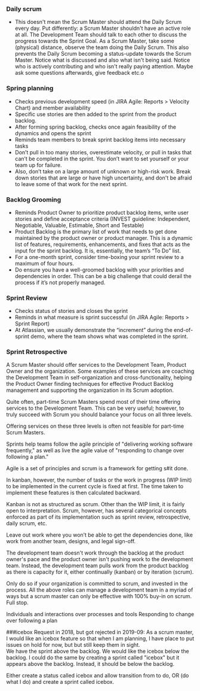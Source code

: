 ### Daily scrum
* This doesn't mean the Scrum Master should attend the Daily Scrum every day. Put differently: a Scrum Master shouldn't have an active role at all. The Development Team should talk to each other to discuss the progress towards the Sprint Goal. As a Scrum Master, take some (physical) distance, observe the team doing the Daily Scrum. This also prevents the Daily Scrum becoming a status-update towards the Scrum Master. Notice what is discussed and also what isn't being said. Notice who is actively contributing and who isn't really paying attention. Maybe ask some questions afterwards, give feedback etc.o

### Spring planning

* Checks previous development speed (in JIRA Agile: Reports > Velocity Chart) and member availability
* Specific use stories are then added to the sprint from the product backlog.  
* After forming spring backlog, checks once again feasibility of the dynamics and opens the sprint
* Reminds team members to break sprint backlog items into necessary tasks
* Don’t pull in too many stories, overestimate velocity, or pull in tasks that can’t be completed in the sprint. You don’t want to set yourself or your team up for failure.
* Also, don’t take on a large amount of unknown or high-risk work. Break down stories that are large or have high uncertainty, and don't be afraid to leave some of that work for the next sprint.

### Backlog Grooming
* Reminds Product Owner to prioritize product backlog items, write user stories and define acceptance criteria (INVEST guideline: Independent, Negotiable, Valuable, Estimable, Short and Testable)
* Product Backlog is the primary list of work that needs to get done maintained by the product owner or product manager. This is a dynamic list of features, requirements, enhancements, and fixes that acts as the input for the sprint backlog. It is, essentially, the team’s “To Do” list.
* For a one-month sprint, consider time-boxing your sprint review to a maximum of four hours.
* Do ensure you have a well-groomed backlog with your priorities and dependencies in order. This can be a big challenge that could derail the process if it’s not properly managed.


### Sprint Review
* Checks status of stories and closes the sprint
* Reminds in what measure is sprint successful (in JIRA Agile: Reports > Sprint Report)
* At Atlassian, we usually demonstrate the “increment” during the end-of-sprint demo, where the team shows what was completed in the sprint. 

### Sprint Retrospective


A Scrum Master should offer services to the Development Team, Product Owner and the organization. Some examples of these services are coaching the Development Team in self-organization and cross-functionality, helping the Product Owner finding techniques for effective Product Backlog management and supporting the organization in its Scrum adoption.

Quite often, part-time Scrum Masters spend most of their time offering services to the Development Team. This can be very useful; however, to truly succeed with Scrum you should balance your focus on all three levels.

Offering services on these three levels is often not feasible for part-time Scrum Masters.

Sprints help teams follow the agile principle of "delivering working software frequently," as well as live the agile value of "responding to change over following a plan."

Agile is a set of principles and scrum is a framework for getting s#it done.  

In kanban, however, the number of tasks or the work in progress (WIP limit) to be implemented in the current cycle is fixed at first. The time taken to implement these features is then calculated backward.

Kanban is not as structured as scrum. Other than the WIP limit, it is fairly open to interpretation. Scrum, however, has several categorical concepts enforced as part of its implementation such as sprint review, retrospective, daily scrum, etc.

Leave out work where you won’t be able to get the dependencies done, like work from another team, designs, and legal sign-off.

The development team doesn't work through the backlog at the product owner's pace and the product owner isn't pushing work to the development team. Instead, the development team pulls work from the product backlog as there is capacity for it, either continually (kanban) or by iteration (scrum).  

Only do so if your organization is committed to scrum, and invested in the process. All the above roles can manage a development team in a myriad of ways but a scrum master can only be effective with 100% buy-in on scrum. Full stop.

Individuals and interactions over processes and tools
Responding to change over following a plan

###icebox
Request in 2018, but got rejected in 2019-09:
As a scrum master, I would like an icebox feature so that when I am planning, I have place to put issues on hold for now, but but still keep them in sight.  
We have the sprint above the backlog.  We would like the icebox below the backlog.  I could do the same by creating a sprint called "icebox" but it appears above the backlog.  Instead, it should be below the backlog.  

Either create a status called icebox and allow transition from to do, OR (do what I do) and create a sprint called icebox.


